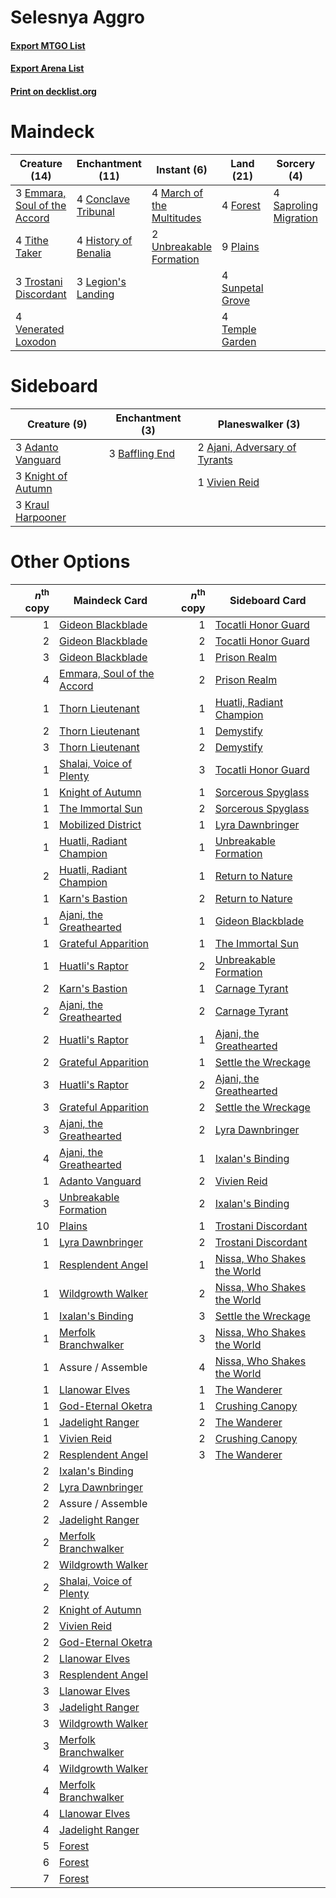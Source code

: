 # Selesnya Aggro

#### [Export MTGO List](../collection/Selesnya%20Aggro/Selesnya%20Aggro.txt)
#### [Export Arena List](../collection/Selesnya%20Aggro/Selesnya%20Aggro_arena.txt)
#### [Print on decklist.org](http://decklist.org/?deckmain=4%09Conclave%20Tribunal%0A3%09Emmara,%20Soul%20of%20the%20Accord%0A4%09Flower%20/%20Flourish%0A4%09Forest%0A4%09History%20of%20Benalia%0A3%09Legion's%20Landing%0A4%09March%20of%20the%20Multitudes%0A9%09Plains%0A4%09Saproling%20Migration%0A4%09Sunpetal%20Grove%0A4%09Temple%20Garden%0A4%09Tithe%20Taker%0A3%09Trostani%20Discordant%0A2%09Unbreakable%20Formation%0A4%09Venerated%20Loxodon&deckside=3%09Adanto%20Vanguard%0A2%09Ajani,%20Adversary%20of%20Tyrants%0A3%09Baffling%20End%0A3%09Knight%20of%20Autumn%0A3%09Kraul%20Harpooner%0A1%09Vivien%20Reid)
# Maindeck

|                                             Creature (14)                                             |                                       Enchantment (11)                                        |                                            Instant (6)                                             |                                         Land (21)                                         |                                          Sorcery (4)                                           |    Unknown (4)    |
|-------------------------------------------------------------------------------------------------------|-----------------------------------------------------------------------------------------------|----------------------------------------------------------------------------------------------------|-------------------------------------------------------------------------------------------|------------------------------------------------------------------------------------------------|-------------------|
|3 [Emmara, Soul of the Accord](http://gatherer.wizards.com/Pages/Card/Details.aspx?multiverseid=452918)|4 [Conclave Tribunal](http://gatherer.wizards.com/Pages/Card/Details.aspx?multiverseid=452756) |4 [March of the Multitudes](http://gatherer.wizards.com/Pages/Card/Details.aspx?multiverseid=452938)|4 [Forest](http://gatherer.wizards.com/Pages/Card/Details.aspx?multiverseid=439860)        |4 [Saproling Migration](http://gatherer.wizards.com/Pages/Card/Details.aspx?multiverseid=443066)|4 Flower / Flourish|
|4 [Tithe Taker](http://gatherer.wizards.com/Pages/Card/Details.aspx?multiverseid=457171)               |4 [History of Benalia](http://gatherer.wizards.com/Pages/Card/Details.aspx?multiverseid=442909)|2 [Unbreakable Formation](http://gatherer.wizards.com/Pages/Card/Details.aspx?multiverseid=457173)  |9 [Plains](http://gatherer.wizards.com/Pages/Card/Details.aspx?multiverseid=439856)        |                                                                                                |                   |
|3 [Trostani Discordant](http://gatherer.wizards.com/Pages/Card/Details.aspx?multiverseid=452958)       |3 [Legion's Landing](http://gatherer.wizards.com/Pages/Card/Details.aspx?multiverseid=435173)  |                                                                                                    |4 [Sunpetal Grove](http://gatherer.wizards.com/Pages/Card/Details.aspx?multiverseid=420946)|                                                                                                |                   |
|4 [Venerated Loxodon](http://gatherer.wizards.com/Pages/Card/Details.aspx?multiverseid=452780)         |                                                                                               |                                                                                                    |4 [Temple Garden](http://gatherer.wizards.com/Pages/Card/Details.aspx?multiverseid=405112) |                                                                                                |                   |


# Sideboard

|                                        Creature (9)                                         |                                     Enchantment (3)                                     |                                            Planeswalker (3)                                            |
|---------------------------------------------------------------------------------------------|-----------------------------------------------------------------------------------------|--------------------------------------------------------------------------------------------------------|
|3 [Adanto Vanguard](http://gatherer.wizards.com/Pages/Card/Details.aspx?multiverseid=435152) |3 [Baffling End](http://gatherer.wizards.com/Pages/Card/Details.aspx?multiverseid=439658)|2 [Ajani, Adversary of Tyrants](http://gatherer.wizards.com/Pages/Card/Details.aspx?multiverseid=447139)|
|3 [Knight of Autumn](http://gatherer.wizards.com/Pages/Card/Details.aspx?multiverseid=452933)|                                                                                         |1 [Vivien Reid](http://gatherer.wizards.com/Pages/Card/Details.aspx?multiverseid=447344)                |
|3 [Kraul Harpooner](http://gatherer.wizards.com/Pages/Card/Details.aspx?multiverseid=452886) |                                                                                         |                                                                                                        |


# Other Options

|*n*<sup>th</sup> copy|                                            Maindeck Card                                            |*n*<sup>th</sup> copy|                                            Sideboard Card                                            |
|--------------------:|-----------------------------------------------------------------------------------------------------|--------------------:|------------------------------------------------------------------------------------------------------|
|                    1|[Gideon Blackblade](http://gatherer.wizards.com/Pages/Card/Details.aspx?multiverseid=463943)         |                    1|[Tocatli Honor Guard](http://gatherer.wizards.com/Pages/Card/Details.aspx?multiverseid=435194)        |
|                    2|[Gideon Blackblade](http://gatherer.wizards.com/Pages/Card/Details.aspx?multiverseid=463943)         |                    2|[Tocatli Honor Guard](http://gatherer.wizards.com/Pages/Card/Details.aspx?multiverseid=435194)        |
|                    3|[Gideon Blackblade](http://gatherer.wizards.com/Pages/Card/Details.aspx?multiverseid=463943)         |                    1|[Prison Realm](http://gatherer.wizards.com/Pages/Card/Details.aspx?multiverseid=460953)               |
|                    4|[Emmara, Soul of the Accord](http://gatherer.wizards.com/Pages/Card/Details.aspx?multiverseid=452918)|                    2|[Prison Realm](http://gatherer.wizards.com/Pages/Card/Details.aspx?multiverseid=460953)               |
|                    1|[Thorn Lieutenant](http://gatherer.wizards.com/Pages/Card/Details.aspx?multiverseid=447339)          |                    1|[Huatli, Radiant Champion](http://gatherer.wizards.com/Pages/Card/Details.aspx?multiverseid=439817)   |
|                    2|[Thorn Lieutenant](http://gatherer.wizards.com/Pages/Card/Details.aspx?multiverseid=447339)          |                    1|[Demystify](http://gatherer.wizards.com/Pages/Card/Details.aspx?multiverseid=129524)                  |
|                    3|[Thorn Lieutenant](http://gatherer.wizards.com/Pages/Card/Details.aspx?multiverseid=447339)          |                    2|[Demystify](http://gatherer.wizards.com/Pages/Card/Details.aspx?multiverseid=129524)                  |
|                    1|[Shalai, Voice of Plenty](http://gatherer.wizards.com/Pages/Card/Details.aspx?multiverseid=442923)   |                    3|[Tocatli Honor Guard](http://gatherer.wizards.com/Pages/Card/Details.aspx?multiverseid=435194)        |
|                    1|[Knight of Autumn](http://gatherer.wizards.com/Pages/Card/Details.aspx?multiverseid=452933)          |                    1|[Sorcerous Spyglass](http://gatherer.wizards.com/Pages/Card/Details.aspx?multiverseid=435407)         |
|                    1|[The Immortal Sun](http://gatherer.wizards.com/Pages/Card/Details.aspx?multiverseid=439844)          |                    2|[Sorcerous Spyglass](http://gatherer.wizards.com/Pages/Card/Details.aspx?multiverseid=435407)         |
|                    1|[Mobilized District](http://gatherer.wizards.com/Pages/Card/Details.aspx?multiverseid=461176)        |                    1|[Lyra Dawnbringer](http://gatherer.wizards.com/Pages/Card/Details.aspx?multiverseid=442914)           |
|                    1|[Huatli, Radiant Champion](http://gatherer.wizards.com/Pages/Card/Details.aspx?multiverseid=439817)  |                    1|[Unbreakable Formation](http://gatherer.wizards.com/Pages/Card/Details.aspx?multiverseid=457173)      |
|                    2|[Huatli, Radiant Champion](http://gatherer.wizards.com/Pages/Card/Details.aspx?multiverseid=439817)  |                    1|[Return to Nature](http://gatherer.wizards.com/Pages/Card/Details.aspx?multiverseid=461102)           |
|                    1|[Karn's Bastion](http://gatherer.wizards.com/Pages/Card/Details.aspx?multiverseid=461175)            |                    2|[Return to Nature](http://gatherer.wizards.com/Pages/Card/Details.aspx?multiverseid=461102)           |
|                    1|[Ajani, the Greathearted](http://gatherer.wizards.com/Pages/Card/Details.aspx?multiverseid=461111)   |                    1|[Gideon Blackblade](http://gatherer.wizards.com/Pages/Card/Details.aspx?multiverseid=463943)          |
|                    1|[Grateful Apparition](http://gatherer.wizards.com/Pages/Card/Details.aspx?multiverseid=460944)       |                    1|[The Immortal Sun](http://gatherer.wizards.com/Pages/Card/Details.aspx?multiverseid=439844)           |
|                    1|[Huatli's Raptor](http://gatherer.wizards.com/Pages/Card/Details.aspx?multiverseid=461127)           |                    2|[Unbreakable Formation](http://gatherer.wizards.com/Pages/Card/Details.aspx?multiverseid=457173)      |
|                    2|[Karn's Bastion](http://gatherer.wizards.com/Pages/Card/Details.aspx?multiverseid=461175)            |                    1|[Carnage Tyrant](http://gatherer.wizards.com/Pages/Card/Details.aspx?multiverseid=435334)             |
|                    2|[Ajani, the Greathearted](http://gatherer.wizards.com/Pages/Card/Details.aspx?multiverseid=461111)   |                    2|[Carnage Tyrant](http://gatherer.wizards.com/Pages/Card/Details.aspx?multiverseid=435334)             |
|                    2|[Huatli's Raptor](http://gatherer.wizards.com/Pages/Card/Details.aspx?multiverseid=461127)           |                    1|[Ajani, the Greathearted](http://gatherer.wizards.com/Pages/Card/Details.aspx?multiverseid=461111)    |
|                    2|[Grateful Apparition](http://gatherer.wizards.com/Pages/Card/Details.aspx?multiverseid=460944)       |                    1|[Settle the Wreckage](http://gatherer.wizards.com/Pages/Card/Details.aspx?multiverseid=435186)        |
|                    3|[Huatli's Raptor](http://gatherer.wizards.com/Pages/Card/Details.aspx?multiverseid=461127)           |                    2|[Ajani, the Greathearted](http://gatherer.wizards.com/Pages/Card/Details.aspx?multiverseid=461111)    |
|                    3|[Grateful Apparition](http://gatherer.wizards.com/Pages/Card/Details.aspx?multiverseid=460944)       |                    2|[Settle the Wreckage](http://gatherer.wizards.com/Pages/Card/Details.aspx?multiverseid=435186)        |
|                    3|[Ajani, the Greathearted](http://gatherer.wizards.com/Pages/Card/Details.aspx?multiverseid=461111)   |                    2|[Lyra Dawnbringer](http://gatherer.wizards.com/Pages/Card/Details.aspx?multiverseid=442914)           |
|                    4|[Ajani, the Greathearted](http://gatherer.wizards.com/Pages/Card/Details.aspx?multiverseid=461111)   |                    1|[Ixalan's Binding](http://gatherer.wizards.com/Pages/Card/Details.aspx?multiverseid=435168)           |
|                    1|[Adanto Vanguard](http://gatherer.wizards.com/Pages/Card/Details.aspx?multiverseid=435152)           |                    2|[Vivien Reid](http://gatherer.wizards.com/Pages/Card/Details.aspx?multiverseid=447344)                |
|                    3|[Unbreakable Formation](http://gatherer.wizards.com/Pages/Card/Details.aspx?multiverseid=457173)     |                    2|[Ixalan's Binding](http://gatherer.wizards.com/Pages/Card/Details.aspx?multiverseid=435168)           |
|                   10|[Plains](http://gatherer.wizards.com/Pages/Card/Details.aspx?multiverseid=439856)                    |                    1|[Trostani Discordant](http://gatherer.wizards.com/Pages/Card/Details.aspx?multiverseid=452958)        |
|                    1|[Lyra Dawnbringer](http://gatherer.wizards.com/Pages/Card/Details.aspx?multiverseid=442914)          |                    2|[Trostani Discordant](http://gatherer.wizards.com/Pages/Card/Details.aspx?multiverseid=452958)        |
|                    1|[Resplendent Angel](http://gatherer.wizards.com/Pages/Card/Details.aspx?multiverseid=447170)         |                    1|[Nissa, Who Shakes the World](http://gatherer.wizards.com/Pages/Card/Details.aspx?multiverseid=461096)|
|                    1|[Wildgrowth Walker](http://gatherer.wizards.com/Pages/Card/Details.aspx?multiverseid=435372)         |                    2|[Nissa, Who Shakes the World](http://gatherer.wizards.com/Pages/Card/Details.aspx?multiverseid=461096)|
|                    1|[Ixalan's Binding](http://gatherer.wizards.com/Pages/Card/Details.aspx?multiverseid=435168)          |                    3|[Settle the Wreckage](http://gatherer.wizards.com/Pages/Card/Details.aspx?multiverseid=435186)        |
|                    1|[Merfolk Branchwalker](http://gatherer.wizards.com/Pages/Card/Details.aspx?multiverseid=435353)      |                    3|[Nissa, Who Shakes the World](http://gatherer.wizards.com/Pages/Card/Details.aspx?multiverseid=461096)|
|                    1|Assure / Assemble                                                                                    |                    4|[Nissa, Who Shakes the World](http://gatherer.wizards.com/Pages/Card/Details.aspx?multiverseid=461096)|
|                    1|[Llanowar Elves](http://gatherer.wizards.com/Pages/Card/Details.aspx?multiverseid=129626)            |                    1|[The Wanderer](http://gatherer.wizards.com/Pages/Card/Details.aspx?multiverseid=460964)               |
|                    1|[God-Eternal Oketra](http://gatherer.wizards.com/Pages/Card/Details.aspx?multiverseid=460943)        |                    1|[Crushing Canopy](http://gatherer.wizards.com/Pages/Card/Details.aspx?multiverseid=452876)            |
|                    1|[Jadelight Ranger](http://gatherer.wizards.com/Pages/Card/Details.aspx?multiverseid=439793)          |                    2|[The Wanderer](http://gatherer.wizards.com/Pages/Card/Details.aspx?multiverseid=460964)               |
|                    1|[Vivien Reid](http://gatherer.wizards.com/Pages/Card/Details.aspx?multiverseid=447344)               |                    2|[Crushing Canopy](http://gatherer.wizards.com/Pages/Card/Details.aspx?multiverseid=452876)            |
|                    2|[Resplendent Angel](http://gatherer.wizards.com/Pages/Card/Details.aspx?multiverseid=447170)         |                    3|[The Wanderer](http://gatherer.wizards.com/Pages/Card/Details.aspx?multiverseid=460964)               |
|                    2|[Ixalan's Binding](http://gatherer.wizards.com/Pages/Card/Details.aspx?multiverseid=435168)          |                     |                                                                                                      |
|                    2|[Lyra Dawnbringer](http://gatherer.wizards.com/Pages/Card/Details.aspx?multiverseid=442914)          |                     |                                                                                                      |
|                    2|Assure / Assemble                                                                                    |                     |                                                                                                      |
|                    2|[Jadelight Ranger](http://gatherer.wizards.com/Pages/Card/Details.aspx?multiverseid=439793)          |                     |                                                                                                      |
|                    2|[Merfolk Branchwalker](http://gatherer.wizards.com/Pages/Card/Details.aspx?multiverseid=435353)      |                     |                                                                                                      |
|                    2|[Wildgrowth Walker](http://gatherer.wizards.com/Pages/Card/Details.aspx?multiverseid=435372)         |                     |                                                                                                      |
|                    2|[Shalai, Voice of Plenty](http://gatherer.wizards.com/Pages/Card/Details.aspx?multiverseid=442923)   |                     |                                                                                                      |
|                    2|[Knight of Autumn](http://gatherer.wizards.com/Pages/Card/Details.aspx?multiverseid=452933)          |                     |                                                                                                      |
|                    2|[Vivien Reid](http://gatherer.wizards.com/Pages/Card/Details.aspx?multiverseid=447344)               |                     |                                                                                                      |
|                    2|[God-Eternal Oketra](http://gatherer.wizards.com/Pages/Card/Details.aspx?multiverseid=460943)        |                     |                                                                                                      |
|                    2|[Llanowar Elves](http://gatherer.wizards.com/Pages/Card/Details.aspx?multiverseid=129626)            |                     |                                                                                                      |
|                    3|[Resplendent Angel](http://gatherer.wizards.com/Pages/Card/Details.aspx?multiverseid=447170)         |                     |                                                                                                      |
|                    3|[Llanowar Elves](http://gatherer.wizards.com/Pages/Card/Details.aspx?multiverseid=129626)            |                     |                                                                                                      |
|                    3|[Jadelight Ranger](http://gatherer.wizards.com/Pages/Card/Details.aspx?multiverseid=439793)          |                     |                                                                                                      |
|                    3|[Wildgrowth Walker](http://gatherer.wizards.com/Pages/Card/Details.aspx?multiverseid=435372)         |                     |                                                                                                      |
|                    3|[Merfolk Branchwalker](http://gatherer.wizards.com/Pages/Card/Details.aspx?multiverseid=435353)      |                     |                                                                                                      |
|                    4|[Wildgrowth Walker](http://gatherer.wizards.com/Pages/Card/Details.aspx?multiverseid=435372)         |                     |                                                                                                      |
|                    4|[Merfolk Branchwalker](http://gatherer.wizards.com/Pages/Card/Details.aspx?multiverseid=435353)      |                     |                                                                                                      |
|                    4|[Llanowar Elves](http://gatherer.wizards.com/Pages/Card/Details.aspx?multiverseid=129626)            |                     |                                                                                                      |
|                    4|[Jadelight Ranger](http://gatherer.wizards.com/Pages/Card/Details.aspx?multiverseid=439793)          |                     |                                                                                                      |
|                    5|[Forest](http://gatherer.wizards.com/Pages/Card/Details.aspx?multiverseid=439860)                    |                     |                                                                                                      |
|                    6|[Forest](http://gatherer.wizards.com/Pages/Card/Details.aspx?multiverseid=439860)                    |                     |                                                                                                      |
|                    7|[Forest](http://gatherer.wizards.com/Pages/Card/Details.aspx?multiverseid=439860)                    |                     |                                                                                                      |

